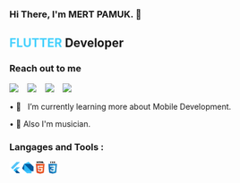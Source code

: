 

### Hi There, I'm MERT PAMUK. :wave:

## <font color="46d1fd"> FLUTTER </font> Developer
### Reach out to me



[<img height="22" src="https://unpkg.com/simple-icons@v5/icons/linkedin.svg" />][linkedin]&nbsp;&nbsp;&nbsp;
[<img height="22" src="https://unpkg.com/simple-icons@v5/icons/github.svg" />][github]&nbsp;&nbsp;&nbsp;
[<img height="22" src="https://unpkg.com/simple-icons@v5/icons/instagram.svg" />][instagram]&nbsp;&nbsp;&nbsp;
[<img height="22" src="https://unpkg.com/simple-icons@v5/icons/twitter.svg" />][twitter]


[linkedin]: https://www.linkedin.com/in/mertpamuk/
[twitter]: https://twitter.com/pmkein
[instagram]: https://www.instagram.com/pmkein/
[github]: https://github.com/mertpamuk



&bull;&nbsp;:iphone: &nbsp;&nbsp;I’m currently learning more about Mobile Development.

&bull;&nbsp;:guitar:&nbsp;Also I'm musician.


### Langages and Tools :


<img width="22" src="https://raw.githubusercontent.com/github/explore/80688e429a7d4ef2fca1e82350fe8e3517d3494d/topics/flutter/flutter.png"><img width="22" src="https://raw.githubusercontent.com/github/explore/80688e429a7d4ef2fca1e82350fe8e3517d3494d/topics/dart/dart.png"><img width="22" src="https://raw.githubusercontent.com/github/explore/80688e429a7d4ef2fca1e82350fe8e3517d3494d/topics/html/html.png"><img width="22" src="https://raw.githubusercontent.com/github/explore/80688e429a7d4ef2fca1e82350fe8e3517d3494d/topics/css/css.png">








